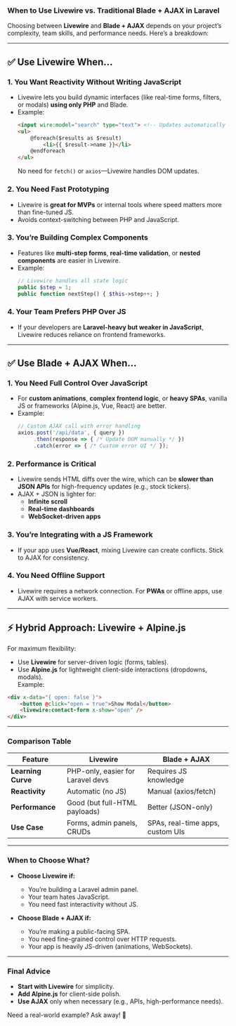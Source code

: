 ### **When to Use Livewire vs. Traditional Blade + AJAX in Laravel**  

Choosing between **Livewire** and **Blade + AJAX** depends on your project’s complexity, team skills, and performance needs. Here’s a breakdown:

---

## **✅ Use Livewire When...**  

### **1. You Want Reactivity Without Writing JavaScript**  
- Livewire lets you build dynamic interfaces (like real-time forms, filters, or modals) **using only PHP** and Blade.  
- Example:  
  ```html
  <input wire:model="search" type="text"> <!-- Updates automatically -->
  <ul>
      @foreach($results as $result)
          <li>{{ $result->name }}</li>
      @endforeach
  </ul>
  ```
  No need for `fetch()` or `axios`—Livewire handles DOM updates.

### **2. You Need Fast Prototyping**  
- Livewire is **great for MVPs** or internal tools where speed matters more than fine-tuned JS.  
- Avoids context-switching between PHP and JavaScript.

### **3. You’re Building Complex Components**  
- Features like **multi-step forms**, **real-time validation**, or **nested components** are easier in Livewire.  
- Example:  
  ```php
  // Livewire handles all state logic
  public $step = 1;
  public function nextStep() { $this->step++; }
  ```

### **4. Your Team Prefers PHP Over JS**  
- If your developers are **Laravel-heavy but weaker in JavaScript**, Livewire reduces reliance on frontend frameworks.

---

## **✅ Use Blade + AJAX When...**  

### **1. You Need Full Control Over JavaScript**  
- For **custom animations**, **complex frontend logic**, or **heavy SPAs**, vanilla JS or frameworks (Alpine.js, Vue, React) are better.  
- Example:  
  ```javascript
  // Custom AJAX call with error handling
  axios.post('/api/data', { query })
       .then(response => { /* Update DOM manually */ })
       .catch(error => { /* Custom error UI */ });
  ```

### **2. Performance is Critical**  
- Livewire sends HTML diffs over the wire, which can be **slower than JSON APIs** for high-frequency updates (e.g., stock tickers).  
- AJAX + JSON is lighter for:  
  - **Infinite scroll**  
  - **Real-time dashboards**  
  - **WebSocket-driven apps**  

### **3. You’re Integrating with a JS Framework**  
- If your app uses **Vue/React**, mixing Livewire can create conflicts. Stick to AJAX for consistency.

### **4. You Need Offline Support**  
- Livewire requires a network connection. For **PWAs** or offline apps, use AJAX with service workers.

---

## **⚡ Hybrid Approach: Livewire + Alpine.js**  
For maximum flexibility:  
- Use **Livewire** for server-driven logic (forms, tables).  
- Use **Alpine.js** for lightweight client-side interactions (dropdowns, modals).  
Example:  
```html
<div x-data="{ open: false }">
    <button @click="open = true">Show Modal</button>
    <livewire:contact-form x-show="open" />
</div>
```

---

### **Comparison Table**  
| Feature               | Livewire                          | Blade + AJAX                      |
|-----------------------|-----------------------------------|-----------------------------------|
| **Learning Curve**    | PHP-only, easier for Laravel devs | Requires JS knowledge             |
| **Reactivity**        | Automatic (no JS)                 | Manual (axios/fetch)              |
| **Performance**       | Good (but full-HTML payloads)     | Better (JSON-only)                |
| **Use Case**          | Forms, admin panels, CRUDs        | SPAs, real-time apps, custom UIs  |

---

### **When to Choose What?**  
- **Choose Livewire if:**  
  - You’re building a Laravel admin panel.  
  - Your team hates JavaScript.  
  - You need fast interactivity without JS.  

- **Choose Blade + AJAX if:**  
  - You’re making a public-facing SPA.  
  - You need fine-grained control over HTTP requests.  
  - Your app is heavily JS-driven (animations, WebSockets).  

---

### **Final Advice**  
- **Start with Livewire** for simplicity.  
- **Add Alpine.js** for client-side polish.  
- **Use AJAX** only when necessary (e.g., APIs, high-performance needs).  

Need a real-world example? Ask away! 🚀